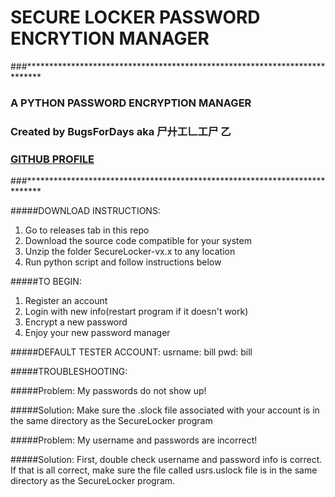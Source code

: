 # SECURE LOCKER PASSWORD ENCRYTION MANAGER
###***************************************************************************
### A PYTHON PASSWORD ENCRYPTION MANAGER                                     
### Created by BugsForDays aka 尸廾工𠃊工尸 乙
### [GITHUB PROFILE](https://github.com/BugsForDays "To my Github Profile!!!")
###***************************************************************************

#####DOWNLOAD INSTRUCTIONS:
1. Go to releases tab in this repo
2. Download the source code compatible for your system
3. Unzip the folder SecureLocker-vx.x to any location
4. Run python script and follow instructions below

#####TO BEGIN:
1. Register an account
2. Login with new info(restart program if it doesn't work)
3. Encrypt a new password
4. Enjoy your new password manager

#####DEFAULT TESTER ACCOUNT:
usrname: bill
pwd: bill

#####TROUBLESHOOTING:

#####Problem: 
My passwords do not show up!

#####Solution: 
Make sure the .slock file associated with your account is in the same directory as the SecureLocker program

#####Problem: 
My username and passwords are incorrect!

#####Solution: 
First, double check username and password info is correct. If that is all correct, make sure the file called usrs.uslock file is            in the same directory as the SecureLocker program.
